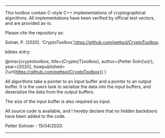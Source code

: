 *********************************************************************************************************************

This toolbox contain C-style C++ implementations of
cryptographical algorithms. All implementations have
been verified by official test vectors, and are provided
as-is.

Please cite the repository as:

Solnør, P. (2020), ‘CryptoToolbox’,https://github.com/pettsol/CryptoToolbox.

bibtex entry:

@misc{cryptotoolbox,
  title={Crypto{T}oolbox},
  author={Petter Soln{\o}r},
  year={2020},
  howpublished={\url{https://github.com/pettsol/CryptoToolbox}}
}

All algorithms take a pointer to an input buffer
and a pointer to an output buffer. It is the users task
to serialize the data into the input buffers, and
deserialize the data from the output buffers.

The size of the input buffer is also required as input.

All source code is available, and I hereby declare
that no hidden backdoors have been added to the code.


Petter Solnoer - 15/04/2020.

*********************************************************************************************************************
